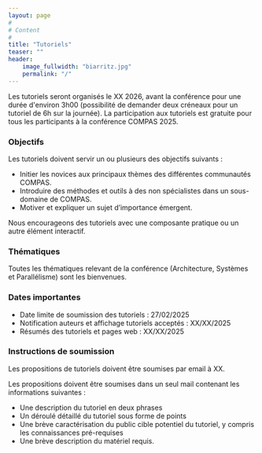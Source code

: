 ```yaml
---
layout: page
#
# Content
#
title: "Tutoriels"
teaser: ""
header:
    image_fullwidth: "biarritz.jpg"
    permalink: "/"
---
```




Les tutoriels seront organisés le XX 2026, avant la conférence pour une durée d'environ 3h00 (possibilité de demander deux créneaux pour un tutoriel de 6h sur la journée). La participation aux tutoriels est gratuite pour tous les participants à la conférence COMPAS 2025.

### Objectifs

Les tutoriels doivent servir un ou plusieurs des objectifs suivants :

- Initier les novices aux principaux thèmes des différentes communautés COMPAS.
- Introduire des méthodes et outils à des non spécialistes dans un sous-domaine de COMPAS.
- Motiver et expliquer un sujet d’importance émergent.

Nous encourageons des tutoriels avec une composante pratique ou un autre élément interactif.

### Thématiques

Toutes les thématiques relevant de la conférence (Architecture, Systèmes et Parallélisme) sont les bienvenues. 

### Dates importantes

- Date limite de soumission des tutoriels : 27/02/2025
- Notification auteurs et affichage tutoriels acceptés : XX/XX/2025
- Résumés des tutoriels et pages web : XX/XX/2025

### Instructions de soumission

Les propositions de tutoriels doivent être soumises par email à XX.

Les propositions doivent être soumises dans un seul mail contenant les informations suivantes :

- Une description du tutoriel en deux phrases
- Un déroulé détaillé du tutoriel sous forme de points
- Une brève caractérisation du public cible potentiel du tutoriel, y compris les connaissances pré-requises
- Une brève description du matériel requis.

<!-- Local Variables: -->
<!-- jinx-languages: "fr" -->
<!-- jinx-local-words: "tutoriel" -->
<!-- End: -->
